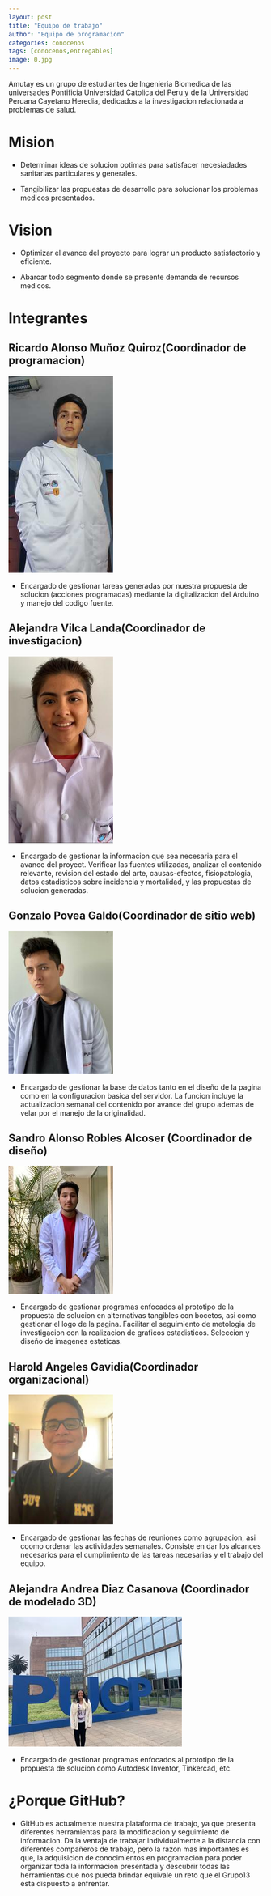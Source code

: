```yaml
---
layout: post
title: "Equipo de trabajo"
author: "Equipo de programacion"
categories: conocenos
tags: [conocenos,entregables]
image: 0.jpg
---
```


Amutay es un grupo de estudiantes de Ingenieria Biomedica de las universades Pontificia Universidad Catolica del Peru y de la Universidad Peruana Cayetano Heredia, dedicados a la investigacion relacionada a problemas de salud. 

# Mision

* Determinar ideas de solucion optimas para satisfacer necesiadades sanitarias particulares y generales.  

* Tangibilizar las propuestas de desarrollo para solucionar los problemas medicos presentados.

# Vision

* Optimizar el avance del proyecto para lograr un producto satisfactorio y eficiente.

* Abarcar todo segmento donde se presente demanda de recursos medicos.   


# Integrantes

## Ricardo Alonso Muñoz Quiroz(Coordinador de programacion)

  ![alt text](https://raw.githubusercontent.com/GonzaloUPCH/Grupo13.github.io/Parche-oficial-2/assets/img/Ricardo.jpeg)

* Encargado de gestionar tareas generadas por nuestra propuesta de solucion (acciones programadas) mediante la digitalizacion del Arduino y manejo del codigo fuente.

## Alejandra Vilca Landa(Coordinador de investigacion)

  ![alt text](https://raw.githubusercontent.com/GonzaloUPCH/Grupo13.github.io/Parche-oficial-2/assets/img/Alev.jpeg)

* Encargado de gestionar la informacion que sea necesaria para el avance del proyect. Verificar las fuentes utilizadas, analizar el contenido relevante, revision del estado del arte, causas-efectos, fisiopatologia, datos estadisticos sobre incidencia y mortalidad, y las propuestas de solucion generadas.

## Gonzalo Povea Galdo(Coordinador de sitio web)

![alt text](https://raw.githubusercontent.com/GonzaloUPCH/Grupo13.github.io/Parche-oficial-2/assets/img/Gonzalo.jpeg)

* Encargado de gestionar la base de datos tanto en el diseño de la pagina como en la configuracion basica del servidor. La funcion incluye la actualizacion semanal del contenido por avance del grupo ademas de velar por el manejo de la originalidad.
 
## Sandro Alonso Robles Alcoser (Coordinador de diseño)

  ![alt text](https://raw.githubusercontent.com/GonzaloUPCH/Grupo13.github.io/Parche-oficial-2/assets/img/Sandro.jpeg)

* Encargado de gestionar programas enfocados al prototipo de la propuesta de solucion en alternativas tangibles con bocetos, asi como gestionar el logo de la pagina. Facilitar el seguimiento de metologia de investigacion con la realizacion de graficos estadisticos. Seleccion y diseño de imagenes esteticas.

## Harold Angeles Gavidia(Coordinador organizacional)

  ![alt text](https://raw.githubusercontent.com/GonzaloUPCH/Grupo13.github.io/Parche-oficial-2/assets/img/Haru%20(2).jpeg)

* Encargado de gestionar las fechas de reuniones como agrupacion, asi coomo ordenar las actividades semanales. Consiste en dar los alcances necesarios para el cumplimiento de las tareas necesarias y el trabajo del equipo.

## Alejandra Andrea Diaz Casanova (Coordinador de modelado 3D)

   ![alt text](https://raw.githubusercontent.com/GonzaloUPCH/Grupo13.github.io/Parche-oficial-2/assets/img/Aled.jpeg)

* Encargado de gestionar programas enfocados al prototipo de la propuesta de solucion como Autodesk Inventor, Tinkercad, etc.

# ¿Porque GitHub?

* GitHub es actualmente nuestra plataforma de trabajo, ya que presenta diferentes herramientas para la modificacion y seguimiento de informacion. Da la ventaja de trabajar individualmente a la distancia con diferentes compañeros de trabajo, pero la razon mas importantes es que, la adquisicion de conocimientos en programacion para poder organizar toda la informacion presentada y descubrir todas las herramientas que nos pueda brindar equivale un reto que el Grupo13 esta dispuesto a enfrentar.    
